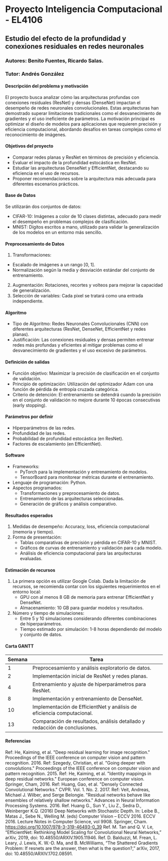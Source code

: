 # Proyecto Inteligencia Computacional - EL4106
## Estudio del efecto de la profundidad y conexiones residuales en redes neuronales
### Autores: Benito Fuentes, Ricardo Salas.
### Tutor: Andrés González

#### Descripción del problema y motivación
El proyecto busca analizar cómo las arquitecturas profundas con conexiones residuales (ResNet) y densas (DenseNet) impactan el desempeño de redes neuronales convolucionales. Estas arquitecturas han demostrado superar limitaciones tradicionales como el desvanecimiento de gradientes y el uso ineficiente de parámetros. La motivación principal es optimizar el diseño de modelos para aplicaciones que requieren precisión y eficiencia computacional, abordando desafíos en tareas complejas como el reconocimiento de imágenes.

#### Objetivos del proyecto
* Comparar redes planas y ResNet en términos de precisión y eficiencia.
* Evaluar el impacto de la profundidad estocástica en ResNet.
* Estudiar las arquitecturas DenseNet y EfficientNet, destacando su eficiencia en el uso de recursos.
* Proponer recomendaciones sobre la arquitectura más adecuada para diferentes escenarios prácticos.

#### Base de Datos
Se utilizarán dos conjuntos de datos:
* CIFAR-10: Imágenes a color de 10 clases distintas, adecuado para medir el desempeño en problemas complejos de clasificación.
* MNIST: Dígitos escritos a mano, utilizado para validar la generalización de los modelos en un entorno más sencillo.

#### Preprocesamiento de Datos
1. Transformaciones:
  * Escalado de imágenes a un rango [0, 1].
  * Normalización según la media y desviación estándar del conjunto de entrenamiento.
2. Augmentación: Rotaciones, recortes y volteos para mejorar la capacidad de generalización.
3. Selección de variables: Cada pixel se tratará como una entrada independiente.

#### Algoritmo
 * Tipo de Algoritmo: Redes Neuronales Convolucionales (CNN) con diferentes arquitecturas (ResNet, DenseNet, EfficientNet y redes planas).
 * Justificación: Las conexiones residuales y densas permiten entrenar redes más profundas y eficientes al mitigar problemas como el desvanecimiento de gradientes y el uso excesivo de parámetros.

#### Definición de salidas
* Función objetivo: Maximizar la precisión de clasificación en el conjunto de validación.
* Principio de optimización: Utilización del optimizador Adam con una función de pérdida de entropía cruzada categórica.
* Criterio de detención: El entrenamiento se detendrá cuando la precisión en el conjunto de validación no mejore durante 10 épocas consecutivas (early stopping).

#### Parámetros por definir
* Hiperparámetros de las redes.
* Profundidad de las redes.
* Probabilidad de profundidad estocástica (en ResNet).
* Factores de escalamiento (en EfficientNet).

#### Software
- Frameworks: 
  * PyTorch para la implementación y entrenamiento de modelos.
  * TensorBoard para monitorear métricas durante el entrenamiento.
- Lenguaje de programación: Python.
- Aspectos programados:
  * Transformaciones y preprocesamiento de datos.
  * Entrenamiento de las arquitecturas seleccionadas.
  * Generación de gráficos y análisis comparativo.

#### Resultados esperados
1. Medidas de desempeño: Accuracy, loss, eficiencia computacional (memoria y tiempo).
2. Forma de presentación:
   * Tablas comparativas de precisión y pérdida en CIFAR-10 y MNIST.
   * Gráficos de curvas de entrenamiento y validación para cada modelo.
   * Análisis de eficiencia computacional para las arquitecturas evaluadas.

#### Estimación de recursos
1. La primera opción es utilizar Google Colab. Dada la limitación de recursos, se recomienda contar con los siguientes requerimientos en el entorno local:
   * GPU con al menos 8 GB de memoria para entrenar EfficientNet y DenseNet.
   * Almacenamiento: 10 GB para guardar modelos y resultados.
2. Número y tiempo de simulaciones:
   * Entre 5 y 10 simulaciones considerando diferentes combinaciones de hiperparámetros.
   * Tiempo estimado por simulación: 1-8 horas dependiendo del modelo y conjunto de datos.

#### Carta GANTT
| Semana | Tarea                                                                                     |
|--------|-------------------------------------------------------------------------------------------|
| 1      | Preprocesamiento y análisis exploratorio de datos.                                        |
| 2      | Implementación inicial de ResNet y redes planas.                                          |
| 4      | Entrenamiento y ajuste de hiperparámetros para ResNet.                                   |
| 8      | Implementación y entrenamiento de DenseNet.                                              |
| 10      | Implementación de EfficientNet y análisis de eficiencia computacional.                   |
| 13      | Comparación de resultados, análisis detallado y redacción de conclusiones.               |

#### Referencias
Ref: He, Kaiming, et al. "Deep residual learning for image recognition." Proceedings of the IEEE conference on computer vision and pattern recognition. 2016.
Ref: Szegedy, Christian, et al. "Going deeper with convolutions." Proceedings of the IEEE conference on computer vision and pattern recognition. 2015.
Ref: He, Kaiming, et al. "Identity mappings in deep residual networks." European conference on computer vision. Springer, Cham, 2016.
Ref: Huang, Gao, et al. "Densely Connected Convolutional Networks." CVPR. Vol. 1. No. 2. 2017.
Ref: Veit, Andreas, Michael J. Wilber, and Serge Belongie. "Residual networks behave like ensembles of relatively shallow networks." Advances in Neural Information Processing Systems. 2016.
Ref. Huang G., Sun Y., Liu Z., Sedra D., Weinberger K.Q. (2016) Deep Networks with Stochastic Depth. In: Leibe B., Matas J., Sebe N., Welling M. (eds) Computer Vision – ECCV 2016. ECCV 2016. Lecture Notes in Computer Science, vol 9908. Springer, Cham. https://doi.org/10.1007/978-3-319-46493-0_39
Ref. M. Tan and Q. V. Le, “EfficientNet: Rethinking Model Scaling for Convolutional Neural Networks,” arXiv, 2019, doi: 10.48550/ARXIV.1905.11946.
Ref.  D. Balduzzi, M. Frean, L. Leary, J. Lewis, K. W.-D. Ma, and B. McWilliams, “The Shattered Gradients Problem: If resnets are the answer, then what is the question?,” arXiv, 2017, doi: 10.48550/ARXIV.1702.08591.
